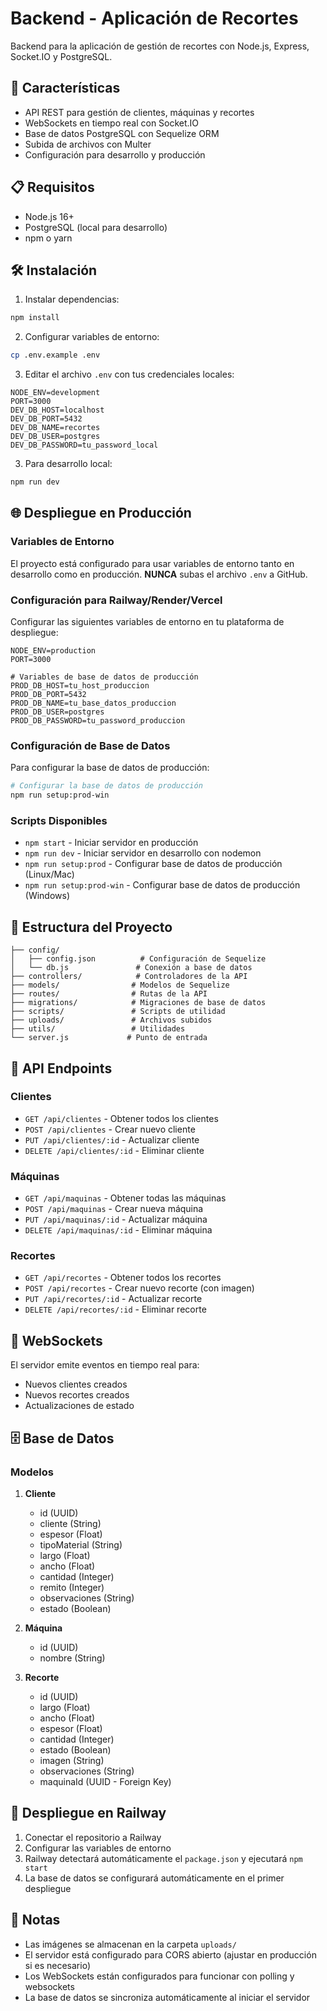# Backend - Aplicación de Recortes

Backend para la aplicación de gestión de recortes con Node.js, Express, Socket.IO y PostgreSQL.

## 🚀 Características

- API REST para gestión de clientes, máquinas y recortes
- WebSockets en tiempo real con Socket.IO
- Base de datos PostgreSQL con Sequelize ORM
- Subida de archivos con Multer
- Configuración para desarrollo y producción

## 📋 Requisitos

- Node.js 16+
- PostgreSQL (local para desarrollo)
- npm o yarn

## 🛠️ Instalación

1. Instalar dependencias:
```bash
npm install
```

2. Configurar variables de entorno:
```bash
cp .env.example .env
```

3. Editar el archivo `.env` con tus credenciales locales:
```env
NODE_ENV=development
PORT=3000
DEV_DB_HOST=localhost
DEV_DB_PORT=5432
DEV_DB_NAME=recortes
DEV_DB_USER=postgres
DEV_DB_PASSWORD=tu_password_local
```

3. Para desarrollo local:
```bash
npm run dev
```

## 🌐 Despliegue en Producción

### Variables de Entorno

El proyecto está configurado para usar variables de entorno tanto en desarrollo como en producción. **NUNCA** subas el archivo `.env` a GitHub.

### Configuración para Railway/Render/Vercel

Configurar las siguientes variables de entorno en tu plataforma de despliegue:

```env
NODE_ENV=production
PORT=3000

# Variables de base de datos de producción
PROD_DB_HOST=tu_host_produccion
PROD_DB_PORT=5432
PROD_DB_NAME=tu_base_datos_produccion
PROD_DB_USER=postgres
PROD_DB_PASSWORD=tu_password_produccion
```

### Configuración de Base de Datos

Para configurar la base de datos de producción:

```bash
# Configurar la base de datos de producción
npm run setup:prod-win
```

### Scripts Disponibles

- `npm start` - Iniciar servidor en producción
- `npm run dev` - Iniciar servidor en desarrollo con nodemon
- `npm run setup:prod` - Configurar base de datos de producción (Linux/Mac)
- `npm run setup:prod-win` - Configurar base de datos de producción (Windows)

## 📁 Estructura del Proyecto

```
├── config/
│   ├── config.json          # Configuración de Sequelize
│   └── db.js               # Conexión a base de datos
├── controllers/            # Controladores de la API
├── models/                # Modelos de Sequelize
├── routes/                # Rutas de la API
├── migrations/            # Migraciones de base de datos
├── scripts/               # Scripts de utilidad
├── uploads/               # Archivos subidos
├── utils/                 # Utilidades
└── server.js             # Punto de entrada
```

## 🔗 API Endpoints

### Clientes
- `GET /api/clientes` - Obtener todos los clientes
- `POST /api/clientes` - Crear nuevo cliente
- `PUT /api/clientes/:id` - Actualizar cliente
- `DELETE /api/clientes/:id` - Eliminar cliente

### Máquinas
- `GET /api/maquinas` - Obtener todas las máquinas
- `POST /api/maquinas` - Crear nueva máquina
- `PUT /api/maquinas/:id` - Actualizar máquina
- `DELETE /api/maquinas/:id` - Eliminar máquina

### Recortes
- `GET /api/recortes` - Obtener todos los recortes
- `POST /api/recortes` - Crear nuevo recorte (con imagen)
- `PUT /api/recortes/:id` - Actualizar recorte
- `DELETE /api/recortes/:id` - Eliminar recorte

## 🔄 WebSockets

El servidor emite eventos en tiempo real para:
- Nuevos clientes creados
- Nuevos recortes creados
- Actualizaciones de estado

## 🗄️ Base de Datos

### Modelos

1. **Cliente**
   - id (UUID)
   - cliente (String)
   - espesor (Float)
   - tipoMaterial (String)
   - largo (Float)
   - ancho (Float)
   - cantidad (Integer)
   - remito (Integer)
   - observaciones (String)
   - estado (Boolean)

2. **Máquina**
   - id (UUID)
   - nombre (String)

3. **Recorte**
   - id (UUID)
   - largo (Float)
   - ancho (Float)
   - espesor (Float)
   - cantidad (Integer)
   - estado (Boolean)
   - imagen (String)
   - observaciones (String)
   - maquinaId (UUID - Foreign Key)

## 🚀 Despliegue en Railway

1. Conectar el repositorio a Railway
2. Configurar las variables de entorno
3. Railway detectará automáticamente el `package.json` y ejecutará `npm start`
4. La base de datos se configurará automáticamente en el primer despliegue

## 📝 Notas

- Las imágenes se almacenan en la carpeta `uploads/`
- El servidor está configurado para CORS abierto (ajustar en producción si es necesario)
- Los WebSockets están configurados para funcionar con polling y websockets
- La base de datos se sincroniza automáticamente al iniciar el servidor
